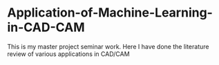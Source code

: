 # Application-of-Machine-Learning-in-CAD-CAM
This is my master project seminar work. Here I have done the literature review of various applications in CAD/CAM
